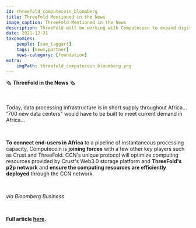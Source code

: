 ```yaml
---
id: threefold_computecoin_bloomberg
title: ThreeFold Mentioned in the News
image_caption: ThreeFold Mentioned in the News
description: ThreeFold will be working with Computecoin to expand digital infrastructure in Africa, via Bloomberg
date: 2021-12-21
taxonomies:
    people: [sam_taggart]
    tags: [news,partner]
    news-category: [foundation]
extra:
    imgPath: threefold_computecoin_bloomberg.png
---
```


🗞 **ThreeFold in the News** 🗞

<br/>

Today, data processing infrastructure is in short supply throughout Africa... ”700 new data centers" would have to be built to meet current demand in Africa… 

<br/>

**To connect end-users in Africa** to a pipeline of instantaneous processing capacity, Computecoin is **joining forces** with a few other key players such as Crust and ThreeFold. CCN's unique protocol will optimize computing resources provided by Crust's Web3.0 storage platform and **ThreeFold's p2p network** and **ensure the computing resources are efficiently deployed** through the CCN network.

<br/>

*via Bloomberg Business*

<br/>

**Full article [here](https://www.bloomberg.com/press-releases/2021-12-21/helping-africa-go-digital-a-metaverse-startup-is-working-with-an-ngo-to-expand-digital-infrastructure-in-africa).**